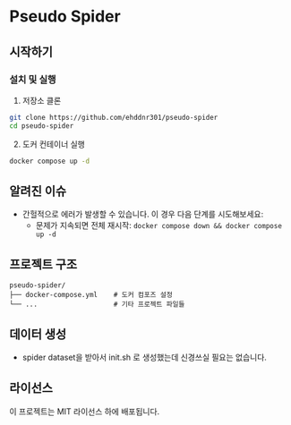 # Pseudo Spider

## 시작하기

### 설치 및 실행

1. 저장소 클론
```bash
git clone https://github.com/ehddnr301/pseudo-spider
cd pseudo-spider
```

2. 도커 컨테이너 실행
```bash
docker compose up -d
```

## 알려진 이슈

- 간헐적으로 에러가 발생할 수 있습니다. 이 경우 다음 단계를 시도해보세요:
  - 문제가 지속되면 전체 재시작: `docker compose down && docker compose up -d`

## 프로젝트 구조

```
pseudo-spider/
├── docker-compose.yml    # 도커 컴포즈 설정
└── ...                   # 기타 프로젝트 파일들
```

## 데이터 생성

- spider dataset을 받아서 init.sh 로 생성했는데 신경쓰실 필요는 없습니다.

## 라이선스

이 프로젝트는 MIT 라이선스 하에 배포됩니다.
